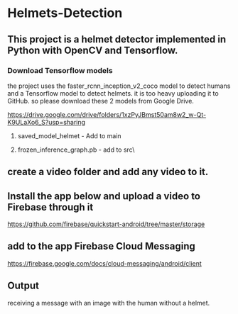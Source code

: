 # Helmets-Detection

## This project is a helmet detector implemented in Python with OpenCV and Tensorflow.

### Download Tensorflow models

the project uses the faster_rcnn_inception_v2_coco model to detect humans and a Tensorflow model to detect helmets.
it is too heavy uploading it to GitHub. so please download these 2 models from Google Drive.

https://drive.google.com/drive/folders/1xzPyJBmst50am8w2_w-Qt-K9ULaXo6_S?usp=sharing

1. saved_model_helmet -
Add to main

3. frozen_inference_graph.pb -
add to src\

## create a video folder and add any video to it.

## Install the app below and upload a video to Firebase through it

https://github.com/firebase/quickstart-android/tree/master/storage

## add to the app Firebase Cloud Messaging

https://firebase.google.com/docs/cloud-messaging/android/client

## Output

receiving a message with an image with the human without a helmet.
